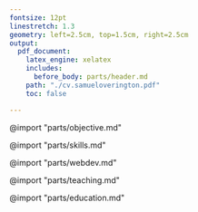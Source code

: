 ```yaml
---
fontsize: 12pt
linestretch: 1.3
geometry: left=2.5cm, top=1.5cm, right=2.5cm
output:
  pdf_document:
    latex_engine: xelatex
    includes:
      before_body: parts/header.md
    path: "./cv.samueloverington.pdf"
    toc: false

---
```

@import "parts/objective.md"

@import "parts/skills.md"

@import "parts/webdev.md"

@import "parts/teaching.md"

@import "parts/education.md"
